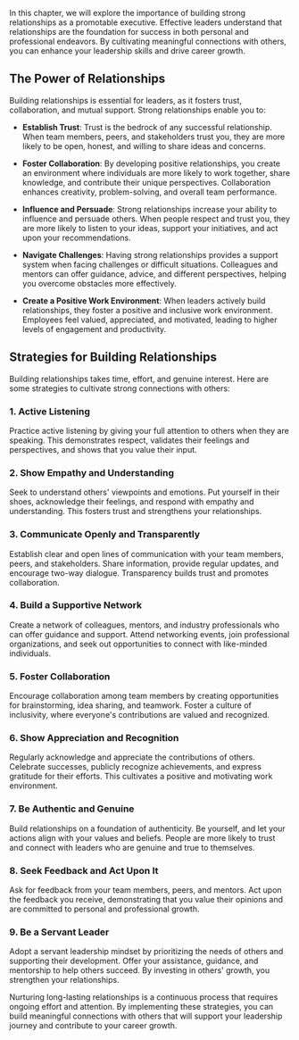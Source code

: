 
In this chapter, we will explore the importance of building strong relationships as a promotable executive. Effective leaders understand that relationships are the foundation for success in both personal and professional endeavors. By cultivating meaningful connections with others, you can enhance your leadership skills and drive career growth.

The Power of Relationships
--------------------------

Building relationships is essential for leaders, as it fosters trust, collaboration, and mutual support. Strong relationships enable you to:

* **Establish Trust**: Trust is the bedrock of any successful relationship. When team members, peers, and stakeholders trust you, they are more likely to be open, honest, and willing to share ideas and concerns.

* **Foster Collaboration**: By developing positive relationships, you create an environment where individuals are more likely to work together, share knowledge, and contribute their unique perspectives. Collaboration enhances creativity, problem-solving, and overall team performance.

* **Influence and Persuade**: Strong relationships increase your ability to influence and persuade others. When people respect and trust you, they are more likely to listen to your ideas, support your initiatives, and act upon your recommendations.

* **Navigate Challenges**: Having strong relationships provides a support system when facing challenges or difficult situations. Colleagues and mentors can offer guidance, advice, and different perspectives, helping you overcome obstacles more effectively.

* **Create a Positive Work Environment**: When leaders actively build relationships, they foster a positive and inclusive work environment. Employees feel valued, appreciated, and motivated, leading to higher levels of engagement and productivity.

Strategies for Building Relationships
-------------------------------------

Building relationships takes time, effort, and genuine interest. Here are some strategies to cultivate strong connections with others:

### 1. Active Listening

Practice active listening by giving your full attention to others when they are speaking. This demonstrates respect, validates their feelings and perspectives, and shows that you value their input.

### 2. Show Empathy and Understanding

Seek to understand others' viewpoints and emotions. Put yourself in their shoes, acknowledge their feelings, and respond with empathy and understanding. This fosters trust and strengthens your relationships.

### 3. Communicate Openly and Transparently

Establish clear and open lines of communication with your team members, peers, and stakeholders. Share information, provide regular updates, and encourage two-way dialogue. Transparency builds trust and promotes collaboration.

### 4. Build a Supportive Network

Create a network of colleagues, mentors, and industry professionals who can offer guidance and support. Attend networking events, join professional organizations, and seek out opportunities to connect with like-minded individuals.

### 5. Foster Collaboration

Encourage collaboration among team members by creating opportunities for brainstorming, idea sharing, and teamwork. Foster a culture of inclusivity, where everyone's contributions are valued and recognized.

### 6. Show Appreciation and Recognition

Regularly acknowledge and appreciate the contributions of others. Celebrate successes, publicly recognize achievements, and express gratitude for their efforts. This cultivates a positive and motivating work environment.

### 7. Be Authentic and Genuine

Build relationships on a foundation of authenticity. Be yourself, and let your actions align with your values and beliefs. People are more likely to trust and connect with leaders who are genuine and true to themselves.

### 8. Seek Feedback and Act Upon It

Ask for feedback from your team members, peers, and mentors. Act upon the feedback you receive, demonstrating that you value their opinions and are committed to personal and professional growth.

### 9. Be a Servant Leader

Adopt a servant leadership mindset by prioritizing the needs of others and supporting their development. Offer your assistance, guidance, and mentorship to help others succeed. By investing in others' growth, you strengthen your relationships.

Nurturing long-lasting relationships is a continuous process that requires ongoing effort and attention. By implementing these strategies, you can build meaningful connections with others that will support your leadership journey and contribute to your career growth.
